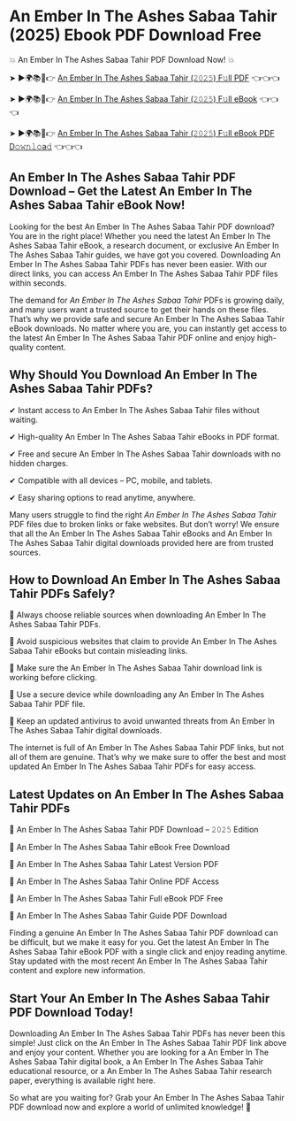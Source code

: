# An Ember In The Ashes Sabaa Tahir (2025) Ebook PDF Download Free

💥 An Ember In The Ashes Sabaa Tahir PDF Download Now! 💥

➤ ►🌍📚📱👉 [An Ember In The Ashes Sabaa Tahir (𝟸𝟶𝟸𝟻) F𝚞ll PDF](https://getpdf.xyz/an-ember-in-the-ashes-sabaa-tahir) 👈👈👈


➤ ►🌍📚📱👉 [An Ember In The Ashes Sabaa Tahir (𝟸𝟶𝟸𝟻) F𝚞ll eBook](https://getpdf.xyz/an-ember-in-the-ashes-sabaa-tahir) 👈👈👈


➤ ►🌍📚📱👉 [An Ember In The Ashes Sabaa Tahir (𝟸𝟶𝟸𝟻) F𝚞ll eBook PDF D𝚘𝚠𝚗𝚕𝚘a𝚍](https://getpdf.xyz/an-ember-in-the-ashes-sabaa-tahir) 👈👈👈


## An Ember In The Ashes Sabaa Tahir PDF Download – Get the Latest An Ember In The Ashes Sabaa Tahir eBook Now!

Looking for the best An Ember In The Ashes Sabaa Tahir PDF download? You are in the right place! Whether you need the latest An Ember In The Ashes Sabaa Tahir eBook, a research document, or exclusive An Ember In The Ashes Sabaa Tahir guides, we have got you covered. Downloading An Ember In The Ashes Sabaa Tahir PDFs has never been easier. With our direct links, you can access An Ember In The Ashes Sabaa Tahir PDF files within seconds.

The demand for *An Ember In The Ashes Sabaa Tahir* PDFs is growing daily, and many users want a trusted source to get their hands on these files. That’s why we provide safe and secure An Ember In The Ashes Sabaa Tahir eBook downloads. No matter where you are, you can instantly get access to the latest An Ember In The Ashes Sabaa Tahir PDF online and enjoy high-quality content.

## Why Should You Download An Ember In The Ashes Sabaa Tahir PDFs?

✔ Instant access to An Ember In The Ashes Sabaa Tahir files without waiting.

✔ High-quality An Ember In The Ashes Sabaa Tahir eBooks in PDF format.

✔ Free and secure An Ember In The Ashes Sabaa Tahir downloads with no hidden charges.

✔ Compatible with all devices – PC, mobile, and tablets.

✔ Easy sharing options to read anytime, anywhere.

Many users struggle to find the right *An Ember In The Ashes Sabaa Tahir* PDF files due to broken links or fake websites. But don’t worry! We ensure that all the An Ember In The Ashes Sabaa Tahir eBooks and An Ember In The Ashes Sabaa Tahir digital downloads provided here are from trusted sources.

## How to Download An Ember In The Ashes Sabaa Tahir PDFs Safely?

📌 Always choose reliable sources when downloading An Ember In The Ashes Sabaa Tahir PDFs.

📌 Avoid suspicious websites that claim to provide An Ember In The Ashes Sabaa Tahir eBooks but contain misleading links.

📌 Make sure the An Ember In The Ashes Sabaa Tahir download link is working before clicking.

📌 Use a secure device while downloading any An Ember In The Ashes Sabaa Tahir PDF file.

📌 Keep an updated antivirus to avoid unwanted threats from An Ember In The Ashes Sabaa Tahir digital downloads.

The internet is full of An Ember In The Ashes Sabaa Tahir PDF links, but not all of them are genuine. That’s why we make sure to offer the best and most updated An Ember In The Ashes Sabaa Tahir PDFs for easy access.

## Latest Updates on An Ember In The Ashes Sabaa Tahir PDFs

🔹 An Ember In The Ashes Sabaa Tahir PDF Download – 𝟸𝟶𝟸𝟻 Edition

🔹 An Ember In The Ashes Sabaa Tahir eBook Free Download

🔹 An Ember In The Ashes Sabaa Tahir Latest Version PDF

🔹 An Ember In The Ashes Sabaa Tahir Online PDF Access

🔹 An Ember In The Ashes Sabaa Tahir Full eBook PDF Free

🔹 An Ember In The Ashes Sabaa Tahir Guide PDF Download

Finding a genuine An Ember In The Ashes Sabaa Tahir PDF download can be difficult, but we make it easy for you. Get the latest An Ember In The Ashes Sabaa Tahir eBook PDF with a single click and enjoy reading anytime. Stay updated with the most recent An Ember In The Ashes Sabaa Tahir content and explore new information.

## Start Your An Ember In The Ashes Sabaa Tahir PDF Download Today!

Downloading An Ember In The Ashes Sabaa Tahir PDFs has never been this simple! Just click on the An Ember In The Ashes Sabaa Tahir PDF link above and enjoy your content. Whether you are looking for a An Ember In The Ashes Sabaa Tahir digital book, a An Ember In The Ashes Sabaa Tahir educational resource, or a An Ember In The Ashes Sabaa Tahir research paper, everything is available right here.

So what are you waiting for? Grab your An Ember In The Ashes Sabaa Tahir PDF download now and explore a world of unlimited knowledge! 🚀